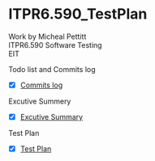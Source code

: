 # ITPR6.590_TestPlan
Work by Micheal Pettitt  
ITPR6.590 Software Testing  
EIT  
  
Todo list and Commits log  
- [x] [Commits log](https://github.com/michealpettitt/ITPR6.590_TestPlan/commits/master)

Excutive Summery  
- [x] [Excutive Summary](https://github.com/michealpettitt/ITPR6.590_TestPlan/blob/master/Executive%20summery)
  
Test Plan  
- [x] [Test Plan](https://github.com/michealpettitt/ITPR6.590_TestPlan/blob/master/TestPlan)
